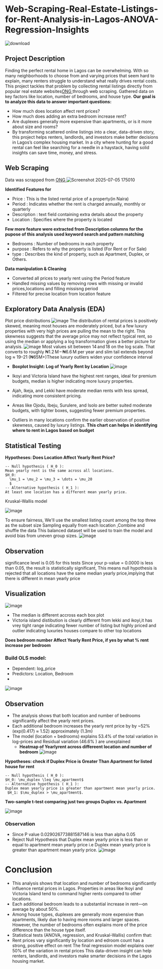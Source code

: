 # Web-Scraping-Real-Estate-Listings-for-Rent-Analysis-in-Lagos-ANOVA-Regression-Insights
![download](https://github.com/user-attachments/assets/eb716673-457a-4589-ade7-bf4290bdcf16)

## Project Description
Finding the perfect rental home in Lagos can be overwhelming. With so many neighborhoods to choose from and varying prices that seem hard to explain, many renters struggle to understand what really drives rental costs.
This project tackles that problem by collecting rental listings directly from popular real estate websites[ONG ](https://ong.ng/c_real-estate?query=lagos) through web scraping. Gathered data on key factors like location, number of bedrooms, and house type.
**Our goal is to analyze this data to answer important questions:**
- How much does location affect rent prices?
- How much does adding an extra bedroom increase rent?
- Are duplexes generally more expensive than apartments, or is it more about size and rooms?
- By transforming scattered online listings into a clear, data-driven story, this project helps renters, landlords, and investors make better decisions in Lagos’s complex housing market.
In a city where hunting for a good rental can feel like searching for a needle in a haystack, having solid insights can save time, money, and stress.

##  Web Scraping
Data was scrapped from
[ONG ](https://ong.ng/c_real-estate?query=lagos)
![Screenshot 2025-07-05 175010](https://github.com/user-attachments/assets/d7342cbf-120d-4587-b26c-4cdd50112a48)

**Identified Features for**
- Price : This is the listed rental price of a property(in Naira)
- Period : Indicates whether the rent is charged annually, monthly or quarterly
- Description : text field containing extra details about the property
- Location : Specifies where the property is located
  
**Few more feature were extracted from Description columns for the pupose of this analysis
  used keyword search and pattern matching**
- Bedrooms : Number of bedrooms in each property
- purpose : Refers to why the property is listed (For Rent or For Sale)
- type : Describes the kind of property, such as Apartment, Duplex, or Others.

**Data manipulation & Cleaning**
  - Converted all prices to  yearly rent using the Period feature
  - Handled missing values by removing rows with missing or invalid prices,locations
    and filling missisng period
  - Filtered for precise location from location feature
  ## Exploratory Data Analysis (EDA)
  Plot price distributions
  ![image](https://github.com/user-attachments/assets/8048481d-862f-467a-85f7-a376963d553e)
The distribution of rental prices is positively skewed,
meaning most houses are moderately priced,
but a few luxury properties with very high prices are pulling the mean to the right.
This skewness suggests that the average price may not reflect typical rent,
so using the median or applying a log transformation gives a better picture for analysis.
![image](https://github.com/user-attachments/assets/57dd35a0-9724-4c57-878d-34528bedeea5)
Most values sit between 14 and 18 on the log scale. That converts to roughly ₦1.2 M – ₦6.6 M per year and 
slim tail extends beyond log ≈ 19–21 (₦65M+)These luxury outliers widen your confidence interval
- **Boxplot Insight: Log of Yearly Rent by Location** 
![image](https://github.com/user-attachments/assets/241f914c-03a5-4a7a-9ddf-63de89d2eaf4)

- Ikoyi and Victoria Island have the highest rent ranges, ideal for premium budgets, median is higher indicating more luxury properties.
- Ajah, Ikeja, and Lekki have moderate median rents with less spread, indicating more consistent pricing.
- Areas like Ojodu, Ibeju, Surulere, and Isolo are better suited  moderate budgets, with tighter boxes, suggesting fewer premium properties.
- Outliers in many locations confirm the earlier observation of positive skewness, caused by luxury listings.
**This chart can helps in identifying  where to rent in Lagos based on budget**

## Statistical Testing
**Hypotheses: Does Location Affect Yearly Rent Price?**
```
-- Null hypothesis ( H_0 ):
Mean yearly rent is the same across all locations.
$H_0: 
  \mu_1 = \mu_2 = \mu_3 = \dots = \mu_20
  $
-- Alternative hypothesis ( H_1 ):
At least one location has a different mean yearly price.
```
Kruskal-Wallis model

![image](https://github.com/user-attachments/assets/27dfaec9-456b-46cf-bfe5-b3835d8cc2ee)

To ensure fairness, We'll use the smallest listing count among the top three as the subset size
Sampling equally from each location ,Combine and shuffle the data
This balanced dataset will be used to train the model and avoid bias from uneven group sizes.
![image](https://github.com/user-attachments/assets/2008133d-02cb-4503-97bb-8b37c21b6b7f)
## Observation
significance level is 0.05 for this tests 
Since your p-value = 0.0000 is less than 0.05, the result is statistically significant,
This means  null hypothesis is rejected that all locations have the same median yearly price,implying that there
is different in mean yearly price 
## Visualization 

![image](https://github.com/user-attachments/assets/e32c2a58-f08e-4259-96a6-7fba091d923f)
- The median is different accross each box plot
-  Victoria island distibution is clearly different from lekki and ikoyi,it has vrey tight range indicating fewer number of listing
 but highly priced and outlier indicating luxuries houses compare to other top locations

**Does bedroom number Affect Yearly Rent Price, if yes by what % rent increase per bedroom**
### Build OLS model:
- Dependent: log_price
- Predictors: Location, Bedroom
- 
![image](https://github.com/user-attachments/assets/72d2d72a-33d5-4b2e-9f4f-d14c39c0d2c4)
## Observation
- The analysis shows that both location and number of bedrooms significantly affect the yearly rent prices.
- Each additional bedroom increases the yearly rent price by by ~52% (exp(0.417) ≈ 1.52) approximately (1.3m)
- The model (location + bedrooms) explains 53.4% of the total variation in log-prices and Residual variation (46.6% ) are unexplained
  - **Heatmap of Yearlyrent across differeent location and number of bedroom**
  ![image](https://github.com/user-attachments/assets/9b279089-9f59-4f80-a315-59a416708988)
  
**Hypotheses: check if Duplex Price is Greater Than Apartment for listed house for rent**
~~~
-- Null hypothesis ( H_0 ):
$H_0: \mu_duplex \leq \mu_apartment$
-- Alternative hypothesis ( H_1 ):
Duplex mean yearly price is greater than apartment mean yearly price.
 $H_1: $\mu_duplex > \mu_apartment$.
 ~~~


**Two-sample t-test comparing just two groups Duplex vs. Apartment**

![image](https://github.com/user-attachments/assets/fbdca685-1f58-4846-8a62-bc09189a3984)
 ### Observation
- Since P value 0.029026773881587146 is less than alpha 0.05 
- Reject Null Hypothesis that Duplex mean yearly price is less than or equal to apartment mean yearly price i.e
 Duplex mean yearly price is greater than apartment mean yearly price.
![image](https://github.com/user-attachments/assets/a2c4ab98-401d-4f9b-9727-41f4051d01c1)

# Conclusion 
- This analysis shows that location and number of bedrooms significantly influence rental prices in Lagos. Properties in areas like Ikoyi and Victoria Island tend to command higher rents compared to other locations.
- Each additional bedroom leads to a substantial increase in rent—on average by about 50%.
- Among house types, duplexes are generally more expensive than apartments, likely due to having more rooms and larger spaces. However, the number of bedrooms often explains more of the price difference than the house type itself.
- Statistical tests (ANOVA, regression, and Kruskal-Wallis) confirm that:
- Rent prices vary significantly by location and edroom count has a strong, positive effect on rent
The final regression model explains over 50% of the variation in rental prices
This data-driven insight can help renters, landlords, and investors make smarter decisions in the Lagos housing market.





























  

    
    




